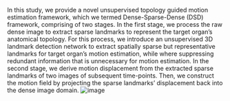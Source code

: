 In this study, we provide a novel unsupervised topology guided motion estimation framework, which we termed Dense-Sparse-Dense (DSD) framework, comprising of two stages. In the first stage, we process the raw dense image to extract sparse landmarks to represent the target organ’s anatomical topology. For this process, we introduce an unsupervised 3D landmark detection network to extract spatially sparse but representative landmarks for target organ’s motion estimation, while where suppressing redundant information that is unnecessary for motion estimation. In the second stage, we derive motion displacement from the extracted sparse landmarks of two images of subsequent time-points. Then, we construct the motion field by projecting the sparse landmarks’ displacement back into the dense image domain. 
![image](https://github.com/guoyu-niubility/DSD-3D-Unsupervised-Landmark-Detection-Based-Motion-Estimation/blob/main/cardiac-1.gif)
